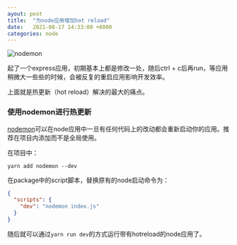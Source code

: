 ```yaml
---
ayout: post
title:  "为node应用增加hot reload"
date:   2021-08-17 14:33:00 +0800
categories: node
---
```

![nodemon](https://i.loli.net/2021/08/17/24wim8VqIhJK3kg.png)  

起了一个express应用，初期基本上都是修改一处，随后ctrl + c后再run，等应用稍微大一些些的时候，会被反复的重启应用影响开发效率。

上面就是热更新（hot reload）解决的最大的痛点。

### 使用nodemon进行热更新

[nodemon](https://nodemon.io/)可以在node应用中一旦有任何代码上的改动都会重新启动你的应用。推荐在项目内添加而不是全局使用。

在项目中：

```shell
yarn add nodemon --dev
```

在package中的script脚本，替换原有的node启动命令为：

```json
{
  "scripts": {
    "dev": "nodemon index.js"
  }
}
```

随后就可以通过`yarn run dev`的方式运行带有hotreload的node应用了。


